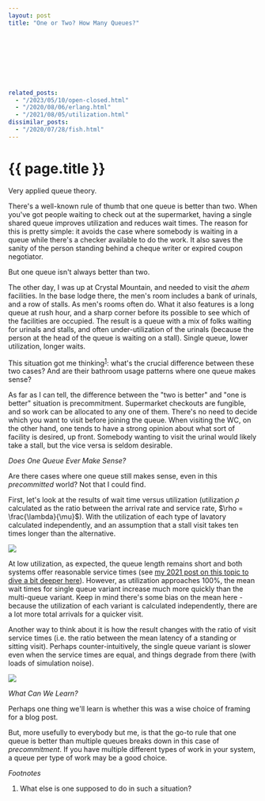 ```yaml
---
layout: post
title: "One or Two? How Many Queues?"









related_posts:
  - "/2023/05/10/open-closed.html"
  - "/2020/08/06/erlang.html"
  - "/2021/08/05/utilization.html"
dissimilar_posts:
  - "/2020/07/28/fish.html"
---
```

{{ page.title }}
================


<script>
  MathJax = {
    tex: {inlineMath: [['$', '$'], ['\\(', '\\)']]}
  };
</script>
<script id="MathJax-script" async src="https://cdn.jsdelivr.net/npm/mathjax@3/es5/tex-mml-chtml.js"></script>

<p class="meta">Very applied queue theory.</p>

There's a well-known rule of thumb that one queue is better than two. When you've got people waiting to check out at the supermarket, having a single shared queue improves utilization and reduces wait times. The reason for this is pretty simple: it avoids the case where somebody is waiting in a queue while there's a checker available to do the work. It also saves the sanity of the person standing behind a cheque writer or expired coupon negotiator.

But one queue isn't always better than two.

The other day, I was up at Crystal Mountain, and needed to visit the *ahem* facilities. In the base lodge there, the men's room includes a bank of urinals, and a row of stalls. As men's rooms often do. What it also features is a long queue at rush hour, and a sharp corner before its possible to see which of the facilities are occupied. The result is a queue with a mix of folks waiting for urinals and stalls, and often under-utilization of the urinals (because the person at the head of the queue is waiting on a stall). Single queue, lower utilization, longer waits.

This situation got me thinking<sup>[1](#foot1)</sup>: what's the crucial difference between these two cases? And are their bathroom usage patterns where one queue makes sense?

As far as I can tell, the difference between the "two is better" and "one is better" situation is precommitment. Supermarket checkouts are fungible, and so work can be allocated to any one of them. There's no need to decide which you want to visit before joining the queue. When visiting the WC, on the other hand, one tends to have a strong opinion about what sort of facility is desired, up front. Somebody wanting to visit the urinal would likely take a stall, but the vice versa is seldom desirable.

*Does One Queue Ever Make Sense?*

Are there cases where one queue still makes sense, even in this *precommitted* world? Not that I could find.

First, let's look at the results of wait time versus utilization (utilization $\rho$ calculated as the ratio between the arrival rate and service rate, $\rho = \frac{\lambda}{\mu}$). With the utilization of each type of lavatory calculated independently, and an assumption that a stall visit takes ten times longer than the alternative.

![](/blog/images/arrival_rate_avg_wait.png)

At low utilization, as expected, the queue length remains short and both systems offer reasonable service times (see [my 2021 post on this topic to dive a bit deeper here](https://brooker.co.za/blog/2021/08/05/utilization.html)). However, as utilization approaches 100%, the mean wait times for single queue variant increase much more quickly than the multi-queue variant. Keep in mind there's some bias on the mean here - because the utilization of each variant is calculated independently, there are a lot more total arrivals for a quicker visit.

Another way to think about it is how the result changes with the ratio of visit service times (i.e. the ratio between the mean latency of a standing or sitting visit). Perhaps counter-intuitively, the single queue variant is slower even when the service times are equal, and things degrade from there (with loads of simulation noise).

![](/blog/images/speed_ratio_avg_wait_linear.png)

*What Can We Learn?*

Perhaps one thing we'll learn is whether this was a wise choice of framing for a blog post.

But, more usefully to everybody but me, is that the go-to rule that one queue is better than multiple queues breaks down in this case of *precommitment*. If you have multiple different types of work in your system, a queue per type of work may be a good choice.


*Footnotes*

1. <a name="foot1"></a> What else is one supposed to do in such a situation?